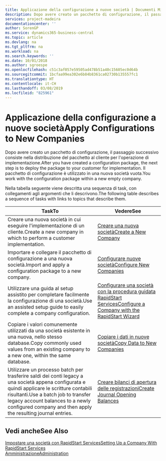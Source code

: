 ```yaml
---
title: Applicazione della configurazione a nuove società | Documenti Microsoft
description: Dopo avere creato un pacchetto di configurazione, il passaggio successivo consiste nella distribuzione del pacchetto al cliente per l'operazione di implementazione. Utilizzare la configurazione con una nuova società vuota.
services: project-madeira
documentationcenter: ''
author: SorenGP
ms.service: dynamics365-business-central
ms.topic: article
ms.devlang: na
ms.tgt_pltfrm: na
ms.workload: na
ms.search.keywords: ''
ms.date: 10/01/2018
ms.author: sgroespe
ms.openlocfilehash: c51c3af057e59505ad478b51a40c15605ec0d64b
ms.sourcegitcommit: 1bcfaa99ea302e6b84b8361ca02730b135557fc1
ms.translationtype: HT
ms.contentlocale: it-CH
ms.lasthandoff: 03/08/2019
ms.locfileid: "825961"
---
```

# <a name="apply-configurations-to-new-companies"></a><span data-ttu-id="7ad00-104">Applicazione della configurazione a nuove società</span><span class="sxs-lookup"><span data-stu-id="7ad00-104">Apply Configurations to New Companies</span></span>
<span data-ttu-id="7ad00-105">Dopo avere creato un pacchetto di configurazione, il passaggio successivo consiste nella distribuzione del pacchetto al cliente per l'operazione di implementazione.</span><span class="sxs-lookup"><span data-stu-id="7ad00-105">After you have created a configuration package, the next step is to deploy the package to your customer for implementation.</span></span> <span data-ttu-id="7ad00-106">Il pacchetto di configurazione è utilizzato in una nuova società vuota.</span><span class="sxs-lookup"><span data-stu-id="7ad00-106">You work with the configuration package within a new empty company.</span></span>  

 <span data-ttu-id="7ad00-107">Nella tabella seguente viene descritta una sequenza di task, con collegamenti agli argomenti che li descrivono.</span><span class="sxs-lookup"><span data-stu-id="7ad00-107">The following table describes a sequence of tasks with links to topics that describe them.</span></span>

|<span data-ttu-id="7ad00-108">**Task**</span><span class="sxs-lookup"><span data-stu-id="7ad00-108">**To**</span></span>|<span data-ttu-id="7ad00-109">**Vedere**</span><span class="sxs-lookup"><span data-stu-id="7ad00-109">**See**</span></span>|  
|------------|-------------|  
|<span data-ttu-id="7ad00-110">Creare una nuova società in cui eseguire l'implementazione di un cliente.</span><span class="sxs-lookup"><span data-stu-id="7ad00-110">Create a new company in which to perform a customer implementation.</span></span>|[<span data-ttu-id="7ad00-111">Creare una nuova società</span><span class="sxs-lookup"><span data-stu-id="7ad00-111">Create a New Company</span></span>](admin-how-to-create-a-new-company.md)|  
|<span data-ttu-id="7ad00-112">Importare e collegare il pacchetto di configurazione a una nuova società.</span><span class="sxs-lookup"><span data-stu-id="7ad00-112">Import and apply a configuration package to a new company.</span></span>|[<span data-ttu-id="7ad00-113">Configurare nuove società</span><span class="sxs-lookup"><span data-stu-id="7ad00-113">Configure New Companies</span></span>](admin-how-to-configure-new-companies.md)|  
|<span data-ttu-id="7ad00-114">Utilizzare una guida al setup assistito per completare facilmente la configurazione di una società.</span><span class="sxs-lookup"><span data-stu-id="7ad00-114">Use an assisted setup guide to easily complete a company configuration.</span></span>|[<span data-ttu-id="7ad00-115">Configurare una società con la procedura guidata RapidStart Services</span><span class="sxs-lookup"><span data-stu-id="7ad00-115">Configure a Company with the RapidStart Wizard</span></span>](admin-how-to-configure-a-company-with-the-rapidstart-wizard.md)|
|<span data-ttu-id="7ad00-116">Copiare i valori comunemente utilizzati da una società esistente in una nuova, nello stesso database.</span><span class="sxs-lookup"><span data-stu-id="7ad00-116">Copy commonly used values from an existing company to a new one, within the same database.</span></span>|[<span data-ttu-id="7ad00-117">Copiare i dati in nuove società</span><span class="sxs-lookup"><span data-stu-id="7ad00-117">Copy Data to New Companies</span></span>](admin-how-to-copy-data-to-new-companies.md)|  
|<span data-ttu-id="7ad00-118">Utilizzare un processo batch per trasferire saldi dei conti legacy a una società appena configurata e quindi applicare le scritture contabili risultanti.</span><span class="sxs-lookup"><span data-stu-id="7ad00-118">Use a batch job to transfer legacy account balances to a newly configured company and then apply the resulting journal entries.</span></span>|[<span data-ttu-id="7ad00-119">Creare bilanci di apertura delle registrazioni</span><span class="sxs-lookup"><span data-stu-id="7ad00-119">Create Journal Opening Balances</span></span>](admin-how-to-create-journal-opening-balances.md)|  

## <a name="see-also"></a><span data-ttu-id="7ad00-120">Vedi anche</span><span class="sxs-lookup"><span data-stu-id="7ad00-120">See Also</span></span>  
[<span data-ttu-id="7ad00-121">Impostare una società con RapidStart Services</span><span class="sxs-lookup"><span data-stu-id="7ad00-121">Setting Up a Company With RapidStart Services</span></span>](admin-set-up-a-company-with-rapidstart.md)  
[<span data-ttu-id="7ad00-122">Amministrazione</span><span class="sxs-lookup"><span data-stu-id="7ad00-122">Administration</span></span>](admin-setup-and-administration.md)
